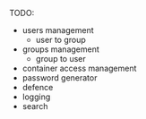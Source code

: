 TODO:
+ users management
  + user to group
+ groups management
  + group to user
+ container access management
+ password generator
+ defence
+ logging
+ search
